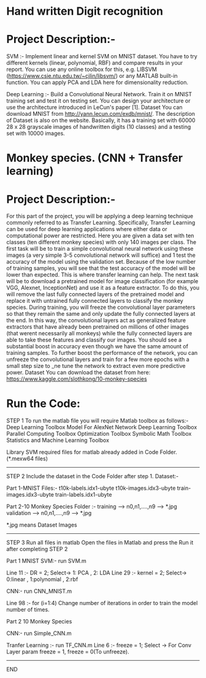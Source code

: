 # Hand written Digit recognition 
# Project Description:-

SVM :- Implement linear and kernel SVM on MNIST dataset. You have to try different kernels (linear, polynomial, RBF) and compare results in your report. You can use any online toolbox for this, e.g. LIBSVM (https://www.csie.ntu.edu.tw/~cjlin/libsvm/) or any MATLAB built-in function. You can apply PCA and LDA here for dimensionality reduction.

Deep Learning :- Build a Convolutional Neural Network. Train it on MNIST training set and test it on testing set. You can design your architecture or use the architecture introduced in LeCun's paper [1]. Dataset You can download MNIST from http://yann.lecun.com/exdb/mnist/. The description of Dataset is also on the website. Basically, it has a training set with 60000 28 x 28 grayscale images of handwritten digits (10 classes) and a testing set with 10000 images.

# Monkey species. (CNN + Transfer learning)
# Project Description:-

For this part of the project, you will be applying a deep learning technique commonly referred to as Transfer Learning. Specifically, Transfer Learning can be used for deep learning applications where either data or computational power are restricted. Here you are given a data set with ten classes (ten different monkey species) with only 140 images per class. The first task will be to train a simple convolutional neural network using these images (a very simple 3-5 convolutional network will suffice) and 1 test the accuracy of the model using the validation set. Because of the low number of training samples, you will see that the test accuracy of the model will be lower than expected. This is where transfer learning can help. The next task will be to download a pretrained model for image classification (for example VGG, Alexnet, InceptionNet) and use it as a feature extractor. To do this, you will remove the last fully connected layers of the pretrained model and replace it with untrained fully connected layers to classify the monkey species. During training, you will freeze the convolutional layer parameters so that they remain the same and only update the fully connected layers at the end. In this way, the convolutional layers act as generalized feature extractors that have already been pretrained on millions of other images (that werent necessarily all monkeys) while the fully connected layers are able to take these features and classify our images. You should see a substantial boost in accuracy even though we have the same amount of training samples. To further boost the performance of the network, you can unfreeze the convolutional layers and train for a few more epochs with a small step size to _ne tune the network to extract even more predictive power. Dataset You can download the dataset from here: https://www.kaggle.com/slothkong/10-monkey-species

# Run the Code:
STEP 1
To run the matlab file you will require Matlab toolbox as follows:-
Deep Learning Toolbox Model For AlexNet Network
Deep Learning Toolbox
Parallel Computing Toolbox
Optimization Toolbox
Symbolic Math Toolbox
Statistics and Machine Learning Toolbox

Library SVM required files for matlab already added in Code Folder.(*.mexw64 files)

--------------------------------------------------------------------------------------------

STEP 2
Include the dataset in the Code Folder after step 1.
Dataset:-

Part 1-MNIST
Files:-
t10k-labels.idx1-ubyte
t10k-images.idx3-ubyte
train-images.idx3-ubyte
train-labels.idx1-ubyte

Part 2-10 Monkey Species
Folder :- training --> n0,n1,....,n9 --> *.jpg
	  validation --> n0,n1,....,n9 --> *.jpg

*.jpg means Dataset Images

-----------------------------------------------------------------------------------------

STEP 3
Run all files in matlab
Open the files in Matlab and press the Run it after completing STEP 2

Part 1 
MNIST
SVM:- run SVM.m 

Line 11 :- DR = 2;    Select-> 1: PCA , 2: LDA
Line 29 :- kernel = 2; Select-> 0:linear , 1:polynomial , 2:rbf

CNN:- run CNN_MNIST.m 

Line 98 :-    for (i=1:4)
Change number of iterations in order to train the model number of times.

Part 2 
10 Monkey Species

CNN:- run Simple_CNN.m

Tranfer Learning :- run TF_CNN.m
Line 6 :- freeze = 1;   Select -> For Conv Layer param freeze = 1, freeze = 0(To unfreeze).

-------------------------------------------------------------------------------------------------
END


